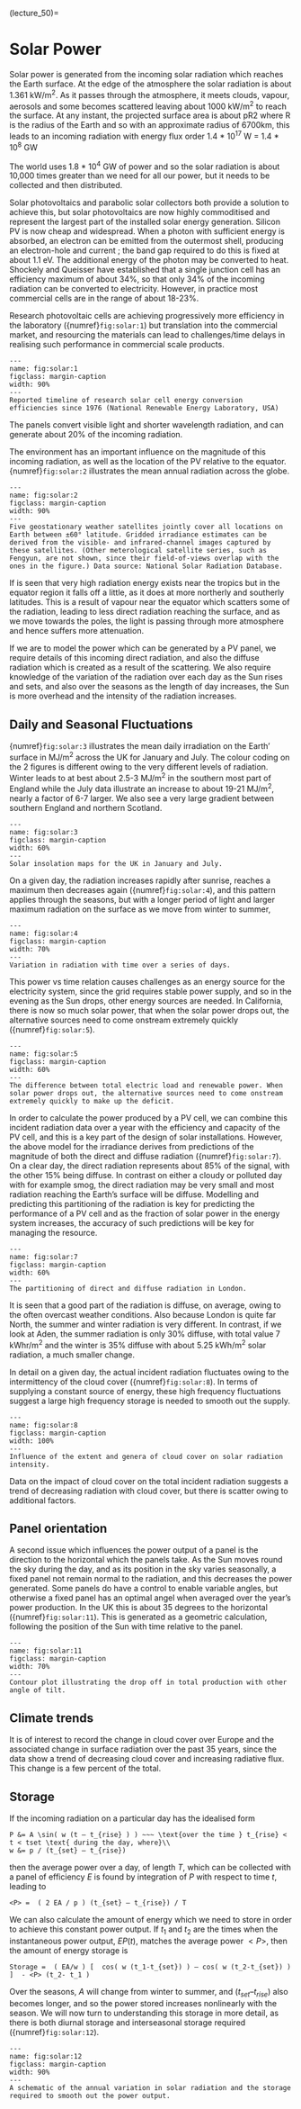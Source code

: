 (lecture_50)=
# Solar Power

Solar power is generated from the incoming solar radiation which reaches the Earth surface. At the edge of the atmosphere the solar radiation is about 1.361 kW/m<sup>2</sup>. As it passes through the atmosphere, it meets clouds, vapour, aerosols and some becomes scattered leaving about 1000 kW/m<sup>2</sup> to reach the surface. At any instant, the projected surface area is about pR2 where R is the radius of the Earth and so with an approximate radius of 6700km, this leads to an incoming radiation with energy flux order 1.4 * 10<sup>17</sup> W = 1.4 * 10<sup>8</sup> GW

The world uses 1.8 * 10<sup>4</sup> GW of power and so the solar radiation is about 10,000 times greater than we need for all our power, but it needs to be collected and then distributed.

Solar photovoltaics and parabolic solar collectors both provide a solution to achieve this, but solar photovoltaics are now highly commoditised and represent the largest part of the installed solar energy generation. Silicon PV is now cheap and widespread. When a photon with sufficient energy is absorbed, an electron can be emitted from the outermost shell, producing an electron-hole and current ; the band gap required to do this is fixed at about 1.1 eV. The additional energy of the photon may be converted to heat. Shockely and Queisser have established that a single junction cell has an efficiency maximum of about 34%, so that only 34% of the incoming radiation can be converted to electricity. However, in practice most commercial cells are in the range of about 18-23%.

Research photovoltaic cells are achieving progressively more efficiency in the laboratory ({numref}`fig:solar:1`) but translation into the commercial market, and resourcing the materials can lead to challenges/time delays in realising such performance in commercial scale products.

```{figure} figures/image1.png
---
name: fig:solar:1
figclass: margin-caption
width: 90%
---
Reported timeline of research solar cell energy conversion efficiencies since 1976 (National Renewable Energy Laboratory, USA)
```

The panels convert visible light and shorter wavelength radiation, and can generate about 20% of the incoming radiation.

The environment has an important influence on the magnitude of this incoming radiation, as well as the location of the PV relative to the equator. {numref}`fig:solar:2` illustrates the mean annual radiation across the globe.

```{figure} figures/image2.PNG
---
name: fig:solar:2
figclass: margin-caption
width: 90%
---
Five geostationary weather satellites jointly cover all locations on Earth between ±60° latitude. Gridded irradiance estimates can be derived from the visible- and infrared-channel images captured by these satellites. (Other meterological satellite series, such as Fengyun, are not shown, since their field-of-views overlap with the ones in the figure.) Data source: National Solar Radiation Database.
```

If is seen that very high radiation energy exists near the tropics but in the equator region it falls off a little, as it does at more northerly and southerly latitudes. This is a result of vapour near the equator which scatters some of the radiation, leading to less direct radiation reaching the surface, and as we move towards the poles, the light is passing through more atmosphere and hence suffers more attenuation.

If we are to model the power which can be generated by a PV panel, we require details of this incoming direct radiation, and also the diffuse radiation which is created as a result of the scattering. We also require knowledge of the variation of the radiation over each day as the Sun rises and sets, and also over the seasons as the length of day increases, the Sun is more overhead and the intensity of the radiation increases.

## Daily and Seasonal Fluctuations

{numref}`fig:solar:3` illustrates the mean daily irradiation on the Earth’ surface in MJ/m<sup>2</sup> across the UK for January and July. The colour coding on the 2 figures is different owing to the very different levels of radiation. Winter leads to at best about 2.5-3 MJ/m<sup>2</sup> in the southern most part of England while the July data illustrate an increase to about 19-21 MJ/m<sup>2</sup>, nearly a factor of 6-7 larger.  We also see a very large gradient between southern England and northern Scotland.

```{figure} figures/image3.PNG
---
name: fig:solar:3
figclass: margin-caption
width: 60%
---
Solar insolation maps for the UK in January and July.
```

On a given day, the radiation increases rapidly after sunrise, reaches a maximum then decreases again ({numref}`fig:solar:4`), and this pattern applies through the seasons, but with a longer period of light and larger maximum radiation on the surface as we move from winter to summer,

```{figure} figures/image4.png
---
name: fig:solar:4
figclass: margin-caption
width: 70%
---
Variation in radiation with time over a series of days.
```

This power vs time relation causes challenges as an energy source for the electricity system, since the grid requires stable power supply, and so in the evening as the Sun drops, other energy sources are needed. In California, there is now so much solar power, that when the solar power drops out, the alternative sources need to come onstream extremely quickly ({numref}`fig:solar:5`).

```{figure} figures/image5.png
---
name: fig:solar:5
figclass: margin-caption
width: 60%
---
The difference between total electric load and renewable power. When solar power drops out, the alternative sources need to come onstream extremely quickly to make up the deficit.
```

In order to calculate the power produced by a PV cell, we can combine this incident radiation data over a year with the efficiency and capacity of the PV cell, and this is a key part of the design of solar installations.
However, the above model for the irradiance derives from predictions of the magnitude of both the direct and diffuse radiation ({numref}`fig:solar:7`).
On a clear day, the direct radiation represents about 85% of the signal, with the other 15% being diffuse. In contrast on either a cloudy or polluted day with for example smog, the direct radiation may be very small and most radiation reaching the Earth’s surface will be diffuse. Modelling and predicting this partitioning of the radiation is key for predicting the performance of a PV cell and as the fraction of solar power in the energy system increases, the accuracy of such predictions will be key for managing the resource.

```{figure} figures/image7.png
---
name: fig:solar:7
figclass: margin-caption
width: 60%
---
The partitioning of direct and diffuse radiation in London.
```

It is seen that a good part of the radiation is diffuse, on average, owing to the often overcast weather conditions. Also because London is quite far North, the summer and winter radiation is very different. In contrast, if we look at Aden, the summer radiation is only 30% diffuse, with total value 7 kWhr/m<sup>2</sup> and the winter is 35% diffuse with about 5.25 kWh/m<sup>2</sup> solar radiation, a much smaller change.

In detail on a given day, the actual incident radiation fluctuates owing to the intermittency of the cloud cover ({numref}`fig:solar:8`). In terms of supplying a constant source of energy, these high frequency fluctuations suggest a large high frequency storage is needed to smooth out the supply.

```{figure} figures/image89.png
---
name: fig:solar:8
figclass: margin-caption
width: 100%
---
Influence of the extent and genera of cloud cover on solar radiation intensity.
```

Data on the impact of cloud cover on the total incident radiation suggests a trend of decreasing radiation with cloud cover, but there is scatter owing to additional factors. 

## Panel orientation

A second issue which influences the power output of a panel is the direction to the horizontal which the panels take. As the Sun moves round the sky during the day, and as its position in the sky varies seasonally, a fixed panel not remain normal to the radiation, and this decreases the power generated. Some panels do have a control to enable variable angles, but otherwise a fixed panel has an optimal angel when averaged over the year’s power production. In the UK this is about 35 degrees to the horizontal ({numref}`fig:solar:11`). This is generated as a geometric calculation, following the position of the Sun with time relative to the panel.

```{figure} figures/image11.png
---
name: fig:solar:11
figclass: margin-caption
width: 70%
---
Contour plot illustrating the drop off in total production with other angle of tilt.
```

## Climate trends

It is of interest to record the change in cloud cover over Europe and the associated change in surface radiation over the past 35 years, since the data show a trend of decreasing cloud cover and increasing radiative flux. This change is a few percent of the total.

## Storage

If the incoming radiation on a particular day has the idealised form

```{math}
P &= A \sin( w (t – t_{rise} ) ) ~~~ \text{over the time } t_{rise} < t < tset \text{ during the day, where}\\
w &= p / (t_{set} – t_{rise})
```

then the average power over a day, of length $T$, which can be collected with a panel of efficiency $E$ is found by integration of $P$ with respect to time $t$, leading to

```{math}
<P> =  ( 2 EA / p ) (t_{set} – t_{rise}) / T
```

We can also calculate the amount of energy which we need to store in order to achieve this constant power output. If $t_1$ and $t_2$ are the times when the instantaneous power output, $EP(t)$, matches the average power $<P>$, then the amount of energy storage is

```{math}
Storage =  ( EA/w ) [  cos( w (t_1-t_{set}) ) – cos( w (t_2-t_{set}) )  ]  - <P> (t_2- t_1 )
```

Over the seasons, $A$ will change from winter to summer, and $(t_{set} – t_{rise})$ also becomes longer, and so the power stored increases nonlinearly with the season.
We will now turn to understanding this storage in more detail, as there is both diurnal storage and interseasonal storage required ({numref}`fig:solar:12`).

```{figure} figures/image12.png
---
name: fig:solar:12
figclass: margin-caption
width: 90%
---
A schematic of the annual variation in solar radiation and the storage required to smooth out the power output.
```
